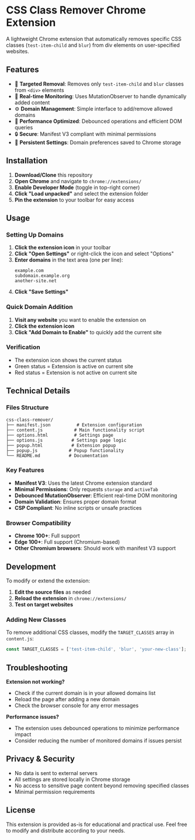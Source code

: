 # CSS Class Remover Chrome Extension

A lightweight Chrome extension that automatically removes specific CSS classes (`test-item-child` and `blur`) from div elements on user-specified websites.

## Features

- 🎯 **Targeted Removal**: Removes only `test-item-child` and `blur` classes from `<div>` elements
- 🔄 **Real-time Monitoring**: Uses MutationObserver to handle dynamically added content
- ⚙️ **Domain Management**: Simple interface to add/remove allowed domains
- 🚀 **Performance Optimized**: Debounced operations and efficient DOM queries
- 🔒 **Secure**: Manifest V3 compliant with minimal permissions
- 💾 **Persistent Settings**: Domain preferences saved to Chrome storage

## Installation

1. **Download/Clone** this repository
2. **Open Chrome** and navigate to `chrome://extensions/`
3. **Enable Developer Mode** (toggle in top-right corner)
4. **Click "Load unpacked"** and select the extension folder
5. **Pin the extension** to your toolbar for easy access

## Usage

### Setting Up Domains

1. **Click the extension icon** in your toolbar
2. **Click "Open Settings"** or right-click the icon and select "Options"
3. **Enter domains** in the text area (one per line):
   ```
   example.com
   subdomain.example.org
   another-site.net
   ```
4. **Click "Save Settings"**

### Quick Domain Addition

1. **Visit any website** you want to enable the extension on
2. **Click the extension icon**
3. **Click "Add Domain to Enable"** to quickly add the current site

### Verification

- The extension icon shows the current status
- Green status = Extension is active on current site
- Red status = Extension is not active on current site

## Technical Details

### Files Structure
```
css-class-remover/
├── manifest.json          # Extension configuration
├── content.js            # Main functionality script
├── options.html          # Settings page
├── options.js           # Settings page logic  
├── popup.html           # Extension popup
├── popup.js            # Popup functionality
└── README.md           # Documentation
```

### Key Features

- **Manifest V3**: Uses the latest Chrome extension standard
- **Minimal Permissions**: Only requests `storage` and `activeTab`
- **Debounced MutationObserver**: Efficient real-time DOM monitoring
- **Domain Validation**: Ensures proper domain format
- **CSP Compliant**: No inline scripts or unsafe practices

### Browser Compatibility

- **Chrome 100+**: Full support
- **Edge 100+**: Full support (Chromium-based)
- **Other Chromium browsers**: Should work with manifest V3 support

## Development

To modify or extend the extension:

1. **Edit the source files** as needed
2. **Reload the extension** in `chrome://extensions/`
3. **Test on target websites**

### Adding New Classes

To remove additional CSS classes, modify the `TARGET_CLASSES` array in `content.js`:

```javascript
const TARGET_CLASSES = ['test-item-child', 'blur', 'your-new-class'];
```

## Troubleshooting

**Extension not working?**
- Check if the current domain is in your allowed domains list
- Reload the page after adding a new domain
- Check the browser console for any error messages

**Performance issues?**
- The extension uses debounced operations to minimize performance impact
- Consider reducing the number of monitored domains if issues persist

## Privacy & Security

- No data is sent to external servers
- All settings are stored locally in Chrome storage
- No access to sensitive page content beyond removing specified classes
- Minimal permission requirements

## License

This extension is provided as-is for educational and practical use. Feel free to modify and distribute according to your needs.